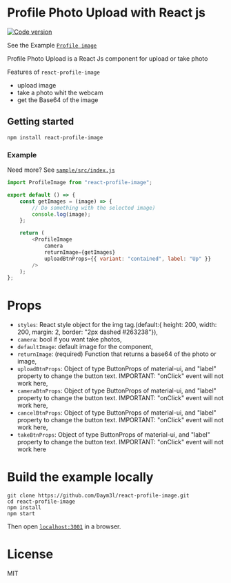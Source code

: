 # Profile Photo Upload with React js

[![Code version](https://img.shields.io/badge/version-1.1.0-blue.svg)](http://www.npmjs.com/package/react-profile-image)

See the Example [`Profile image`](https://daym3l.github.io/react-profile-image/)

Profile Photo Upload is a React Js component for upload or take photo

Features of `react-profile-image`

- upload image
- take a photo whit the webcam
- get the Base64 of the image

## Getting started

```
npm install react-profile-image
```

### Example

Need more? See [`sample/src/index.js`](https://github.com/Daym3l/react-profile-image/tree/master/sample/src/index.js)

```js
import ProfileImage from "react-profile-image";

export default () => {
	const getImages = (image) => {
		// Do something with the selected image)
		console.log(image);
	};

	return (
		<ProfileImage
			camera
			returnImage={getImages}
			uploadBtnProps={{ variant: "contained", label: "Up" }}
		/>
	);
};
```

# Props

- `styles`: React style object for the img tag.(default:{ height: 200, width: 200, margin: 2, border: "2px dashed #263238"}),
- `camera`: bool if you want take photos,
- `defaultImage`: default image for the component,
- `returnImage`: (required) Function that returns a base64 of the photo or image,
- `uploadBtnProps`: Object of type ButtonProps of material-ui, and "label" property to change the button text. IMPORTANT: "onClick" event will not work here,
- `cameraBtnProps`: Object of type ButtonProps of material-ui, and "label" property to change the button text. IMPORTANT: "onClick" event will not work here,
- `cancelBtnProps`: Object of type ButtonProps of material-ui, and "label" property to change the button text. IMPORTANT: "onClick" event will not work here,
- `takeBtnProps`: Object of type ButtonProps of material-ui, and "label" property to change the button text. IMPORTANT: "onClick" event will not work here

# Build the example locally

```
git clone https://github.com/Daym3l/react-profile-image.git
cd react-profile-image
npm install
npm start
```

Then open [`localhost:3001`](http://localhost:3001) in a browser.

# License

MIT
